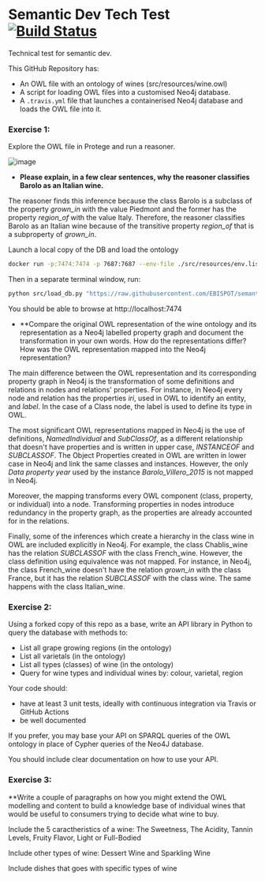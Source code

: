 # Semantic Dev Tech Test  [![Build Status](https://travis-ci.com/EBISPOT/semantic_dev_tech_test.svg?branch=main)](https://travis-ci.com/EBISPOT/semantic_dev_tech_test)

Technical test for semantic dev.

This GitHub Repository has:

 *  An OWL file with an ontology of wines (src/resources/wine.owl)
 *  A script for loading OWL files into a customised Neo4j database.
 *  A `.travis.yml` file that launches a containerised Neo4j database and loads the OWL file into it.
 

### Exercise 1:

Explore the OWL file in Protege and run a reasoner.

![image](https://user-images.githubusercontent.com/112839/97699007-60bd2f00-1aa1-11eb-8e1a-ab8a5b1c98ac.png)

* **Please explain, in a few clear sentences, why the reasoner classifies Barolo as an Italian wine.**

The reasoner finds this inference because the class Barolo is a subclass of the property *grown_in* with the value Piedmont and the former has the property *region_of* with the value Italy. Therefore, the reasoner classifies Barolo as an Italian wine because of the transitive property *region_of* that is a subproperty of *grown_in*.

Launch a local copy of the DB and load the ontology

```sh
docker run -p:7474:7474 -p 7687:7687 --env-file ./src/resources/env.list matentzn/vfb-prod
```
Then in a separate terminal window, run:

```sh
python src/load_db.py "https://raw.githubusercontent.com/EBISPOT/semantic_dev_tech_test/main/src/resources/wine.owl"
```

You should be able to browse at http://localhost:7474

* **Compare the original OWL representation of the wine ontology and its representation as a Neo4j labelled property graph and document the transformation in your own words. How do the representations differ? How was the OWL representation mapped into the Neo4j representation?

The main difference between the OWL representation and its corresponding property graph in Neo4j is the transformation of some definitions and relations in nodes and relations' properties. For instance, in Neo4j every node and relation has the properties *iri*, used in OWL to identify an entity, and *label*. In the case of a Class node, the label is used to define its type in OWL.

The most significant OWL representations mapped in Neo4j is the use of definitions, *NamedIndividual* and *SubClassOf*, as a different relationship that doesn't have properties and is written in upper case, *INSTANCEOF* and *SUBCLASSOF*.  The Object Properties created in OWL are written in lower case in Neo4j and link the same classes and instances. However, the only *Data property year* used by the instance *Barolo_Villero_2015* is not mapped in Neo4j. 

Moreover, the mapping transforms every OWL component (class, property, or individual) into a node. Transforming properties in nodes introduce redundancy in the property graph, as the properties are already accounted for in the relations.

Finally, some of the inferences which create a hierarchy in the class wine in OWL are included explicitly in Neo4j. For example, the class Chablis_wine has the relation *SUBCLASSOF* with the class French_wine. However, the class definition using equivalence was not mapped. For instance, in Neo4j, the class French_wine doesn't have the relation *grown_in* with the class France, but it has the relation *SUBCLASSOF* with the class wine. The same happens with the class Italian_wine.

### Exercise 2: 

Using a forked copy of this repo as a base, write an API library in Python to query the database with methods to:

* List all grape growing regions (in the ontology)
* List all varietals  (in the ontology)
* List all types (classes) of wine  (in the ontology)
* Query for wine types and individual wines by: colour, varietal, region

Your code should:
  * have at least 3 unit tests, ideally with continuous integration via Travis or GitHub Actions
  * be well documented

If you prefer, you may base your API on SPARQL queries of the OWL ontology in place of Cypher queries of the Neo4J database.

You should include clear documentation on how to use your API.

### Exercise 3:

**Write a couple of paragraphs on how you might extend the OWL modelling and content to build a knowledge base of individual wines that would be useful to consumers trying to decide what wine to buy.

Include the 5 caractheristics of a wine: The Sweetness, The Acidity, Tannin Levels, Fruity Flavor, Light or Full-Bodied

Include other types of wine: Dessert Wine and Sparkling Wine

Include dishes that goes with specific types of wine
